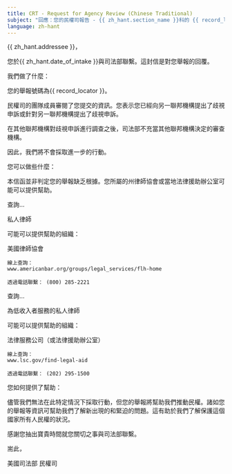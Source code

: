 ```yaml
---
title: CRT - Request for Agency Review (Chinese Traditional)
subject: "回應：您的民權司報告 - {{ zh_hant.section_name }}科的 {{ record_locator }}"
language: zh-hant
---
```

{{ zh_hant.addressee }}，

您於{{ zh_hant.date_of_intake }}與司法部聯繫。這封信是對您舉報的回覆。

我們做了什麼：

您的舉報號碼為{{ record_locator }}。

民權司的團隊成員審閱了您提交的資訊。您表示您已經向另一聯邦機構提出了歧視申訴或針對另一聯邦機構提出了歧視申訴。

在其他聯邦機構對歧視申訴進行調查之後，司法部不充當其他聯邦機構決定的審查機構。

因此，我們將不會採取進一步的行動。

您可以做些什麼：

本信函並非判定您的舉報缺乏根據。您所屬的州律師協會或當地法律援助辦公室可能可以提供幫助。

查詢...

私人律師

可能可以提供幫助的組織：

美國律師協會

    線上查詢：
    www.americanbar.org/groups/legal_services/flh-home

    透過電話聯繫： (800) 285-2221

查詢...

為低收入者服務的私人律師

可能可以提供幫助的組織：

法律服務公司（或法律援助辦公室）

    線上查詢：
    www.lsc.gov/find-legal-aid

    透過電話聯繫： (202) 295-1500

您如何提供了幫助：

儘管我們無法在此特定情況下採取行動，但您的舉報將幫助我們推動民權。諸如您的舉報等資訊可幫助我們了解新出現的和緊迫的問題。這有助於我們了解保護這個國家所有人民權的狀況。

感謝您抽出寶貴時間就您關切之事與司法部聯繫。

耑此，

美國司法部
民權司
